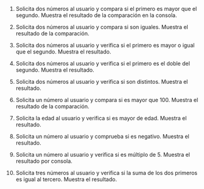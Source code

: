 1.	Solicita dos números al usuario y compara si el primero es mayor que el segundo. Muestra el resultado de la comparación en la consola.

2.	Solicita dos números al usuario y compara si son iguales. Muestra el resultado de la comparación.

3.	Solicita dos números al usuario y verifica si el primero es mayor o igual que el segundo. Muestra el resultado.

4.	Solicita dos números al usuario y verifica si el primero es el doble del segundo. Muestra el resultado.


5.	Solicita dos números al usuario y verifica si son distintos. Muestra el resultado.

6.	Solicita un número al usuario y compara si es mayor que 100. Muestra el resultado de la comparación.

7.	Solicita la edad al usuario y verifica si es mayor de edad. Muestra el resultado.

8.	Solicita un número al usuario y comprueba si es negativo. Muestra el resultado.

9.	Solicita un número al usuario y verifica si es múltiplo de 5. Muestra el resultado por consola.

10.	Solicita tres números al usuario y verifica si la suma de los dos primeros es igual al tercero. Muestra el resultado.


